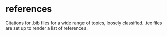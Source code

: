 # references
Citations for .bib files for a wide range of topics, loosely classified.
.tex files are set up to render a list of references.
